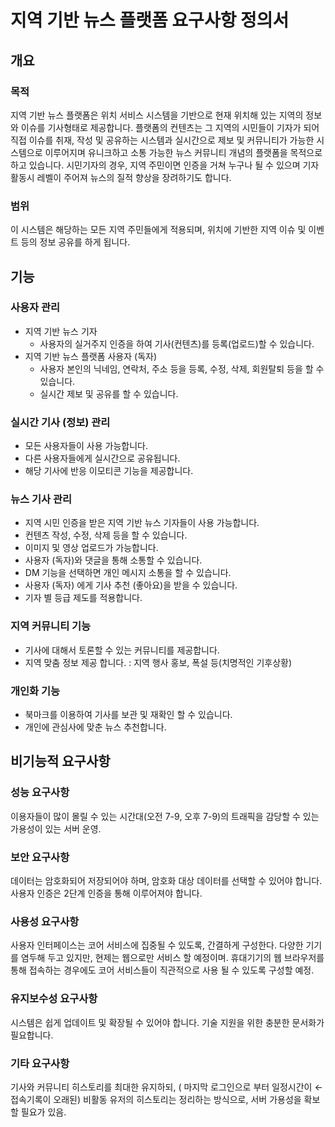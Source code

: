 # 지역 기반 뉴스 플랫폼 요구사항 정의서

## 개요

### 목적

지역 기반 뉴스 플랫폼은 위치 서비스 시스템을 기반으로 현재 위치해 있는 지역의 정보와 이슈를 기사형태로 제공합니다.
플랫폼의 컨텐츠는 그 지역의 시민들이 기자가 되어 직접 이슈를 취재, 작성 및 공유하는 시스템과 실시간으로 제보 및 커뮤니티가 가능한 시스템으로 이루어지며 유니크하고 소통 가능한 뉴스 커뮤니티 개념의 플랫폼을 목적으로 하고 있습니다.
시민기자의 경우, 지역 주민이면 인증을 거쳐 누구나 될 수 있으며 기자 활동시 레벨이 주어져 뉴스의 질적 향상을 장려하기도 합니다.

### 범위

이 시스템은 해당하는 모든 지역 주민들에게 적용되며, 위치에 기반한 지역 이슈 및 이벤트 등의 정보 공유를 하게 됩니다.

## 기능

### 사용자 관리

- 지역 기반 뉴스 기자
  - 사용자의 실거주지 인증을 하여 기사(컨텐츠)를 등록(업로드)할 수 있습니다.
- 지역 기반 뉴스 플랫폼 사용자 (독자)
  - 사용자 본인의 닉네임, 연락처, 주소 등을 등록, 수정, 삭제, 회원탈퇴 등을 할 수 있습니다.
  - 실시간 제보 및 공유를 할 수 있습니다.

### **실시간 기사 (정보) 관리**

- 모든 사용자들이 사용 가능합니다.
- 다른 사용자들에게 실시간으로 공유됩니다.
- 해당 기사에 반응 이모티콘 기능을 제공합니다.

### **뉴스 기사 관리**

- 지역 시민 인증을 받은 지역 기반 뉴스 기자들이 사용 가능합니다.
- 컨텐츠 작성, 수정, 삭제 등을 할 수 있습니다.
- 이미지 및 영상 업로드가 가능합니다.
- 사용자 (독자)와 댓글을 통해 소통할 수 있습니다.
- DM 기능을 선택하면 개인 메시지 소통을 할 수 있습니다.
- 사용자 (독자) 에게 기사 추천 (좋아요)을 받을 수 있습니다.
- 기자 별 등급 제도를 적용합니다.

### **지역 커뮤니티 기능**

- 기사에 대해서 토론할 수 있는 커뮤니티를 제공합니다.
- 지역 맞춤 정보 제공 합니다. : 지역 행사 홍보, 폭설 등(치명적인 기후상황)

### **개인화 기능**

- 북마크를 이용하여 기사를 보관 및 재확인 할 수 있습니다.
- 개인에 관심사에 맞춘 뉴스 추천합니다.

## 비기능적 요구사항

### 성능 요구사항

이용자들이 많이 몰릴 수 있는 시간대(오전 7-9, 오후 7-9)의 트래픽을 감당할 수 있는 가용성이 있는 서버 운영.

### 보안 요구사항

데이터는 암호화되어 저장되어야 하며, 암호화 대상 데이터를 선택할 수 있어야 합니다. 사용자 인증은 2단계 인증을 통해 이루어져야 합니다.

### 사용성 요구사항

사용자 인터페이스는 코어 서비스에 집중될 수 있도록, 간결하게 구성한다. 다양한 기기를 염두해 두고 있지만, 현제는 웹으로만 서비스 할 예정이며. 휴대기기의 웹 브라우저를 통해 접속하는 경우에도 코어 서비스들이 직관적으로 사용 될 수 있도록 구성할 예정.

### 유지보수성 요구사항

시스템은 쉽게 업데이트 및 확장될 수 있어야 합니다. 기술 지원을 위한 충분한 문서화가 필요합니다.

### 기타 요구사항

기사와 커뮤니티 히스토리를 최대한 유지하되, ( 마지막 로그인으로 부터 일정시간이 ← 접속기록이 오래된) 비활동 유저의 히스토리는 정리하는 방식으로, 서버 가용성을 확보할 필요가 있음.
